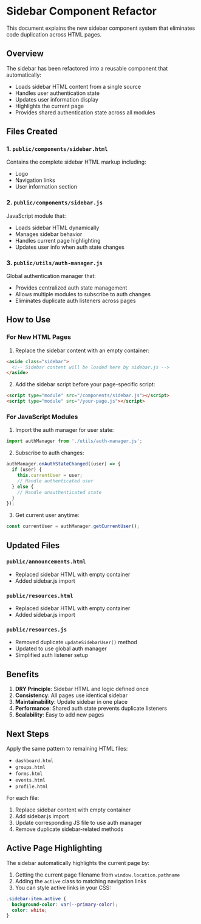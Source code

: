 # Sidebar Component Refactor

This document explains the new sidebar component system that eliminates code duplication across HTML pages.

## Overview

The sidebar has been refactored into a reusable component that automatically:
- Loads sidebar HTML content from a single source
- Handles user authentication state
- Updates user information display
- Highlights the current page
- Provides shared authentication state across all modules

## Files Created

### 1. `public/components/sidebar.html`
Contains the complete sidebar HTML markup including:
- Logo
- Navigation links
- User information section

### 2. `public/components/sidebar.js`
JavaScript module that:
- Loads sidebar HTML dynamically
- Manages sidebar behavior
- Handles current page highlighting
- Updates user info when auth state changes

### 3. `public/utils/auth-manager.js`
Global authentication manager that:
- Provides centralized auth state management
- Allows multiple modules to subscribe to auth changes
- Eliminates duplicate auth listeners across pages

## How to Use

### For New HTML Pages

1. Replace the sidebar content with an empty container:
```html
<aside class="sidebar">
  <!-- Sidebar content will be loaded here by sidebar.js -->
</aside>
```

2. Add the sidebar script before your page-specific script:
```html
<script type="module" src="/components/sidebar.js"></script>
<script type="module" src="/your-page.js"></script>
```

### For JavaScript Modules

1. Import the auth manager for user state:
```javascript
import authManager from './utils/auth-manager.js';
```

2. Subscribe to auth changes:
```javascript
authManager.onAuthStateChanged((user) => {
  if (user) {
    this.currentUser = user;
    // Handle authenticated user
  } else {
    // Handle unauthenticated state
  }
});
```

3. Get current user anytime:
```javascript
const currentUser = authManager.getCurrentUser();
```

## Updated Files

### `public/announcements.html`
- Replaced sidebar HTML with empty container
- Added sidebar.js import

### `public/resources.html`
- Replaced sidebar HTML with empty container
- Added sidebar.js import

### `public/resources.js`
- Removed duplicate `updateSidebarUser()` method
- Updated to use global auth manager
- Simplified auth listener setup

## Benefits

1. **DRY Principle**: Sidebar HTML and logic defined once
2. **Consistency**: All pages use identical sidebar
3. **Maintainability**: Update sidebar in one place
4. **Performance**: Shared auth state prevents duplicate listeners
5. **Scalability**: Easy to add new pages

## Next Steps

Apply the same pattern to remaining HTML files:
- `dashboard.html`
- `groups.html`
- `forms.html`
- `events.html`
- `profile.html`

For each file:
1. Replace sidebar content with empty container
2. Add sidebar.js import
3. Update corresponding JS file to use auth manager
4. Remove duplicate sidebar-related methods

## Active Page Highlighting

The sidebar automatically highlights the current page by:
1. Getting the current page filename from `window.location.pathname`
2. Adding the `active` class to matching navigation links
3. You can style active links in your CSS:

```css
.sidebar-item.active {
  background-color: var(--primary-color);
  color: white;
}
```
